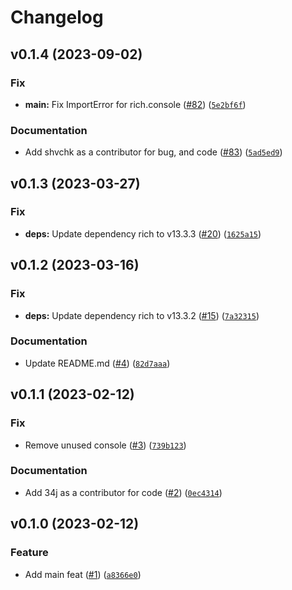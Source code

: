 # Changelog

<!--next-version-placeholder-->

## v0.1.4 (2023-09-02)

### Fix

* **__main__:** Fix ImportError for rich.console ([#82](https://github.com/34j/geekbench-browser-python/issues/82)) ([`5e2bf6f`](https://github.com/34j/geekbench-browser-python/commit/5e2bf6fa6201207dd8355267a3dbfd7c2a3cd781))

### Documentation

* Add shvchk as a contributor for bug, and code ([#83](https://github.com/34j/geekbench-browser-python/issues/83)) ([`5ad5ed9`](https://github.com/34j/geekbench-browser-python/commit/5ad5ed9c74b34ddc3ac93c525945563d665ee4ab))

## v0.1.3 (2023-03-27)
### Fix
* **deps:** Update dependency rich to v13.3.3 ([#20](https://github.com/34j/geekbench-browser-python/issues/20)) ([`1625a15`](https://github.com/34j/geekbench-browser-python/commit/1625a1534e50af7b7df7bcec6d4d05e5ed9c6066))

## v0.1.2 (2023-03-16)
### Fix
* **deps:** Update dependency rich to v13.3.2 ([#15](https://github.com/34j/geekbench-browser-python/issues/15)) ([`7a32315`](https://github.com/34j/geekbench-browser-python/commit/7a32315eb7457e8af3851a78e0186391e7cad813))

### Documentation
* Update README.md ([#4](https://github.com/34j/geekbench-browser-python/issues/4)) ([`82d7aaa`](https://github.com/34j/geekbench-browser-python/commit/82d7aaa2d4011abe6f2fed813593a9d2fdb118c8))

## v0.1.1 (2023-02-12)
### Fix
* Remove unused console ([#3](https://github.com/34j/geekbench-browser-python/issues/3)) ([`739b123`](https://github.com/34j/geekbench-browser-python/commit/739b12395c7dc4fc05579c9f55dfd61571129ae6))

### Documentation
* Add 34j as a contributor for code ([#2](https://github.com/34j/geekbench-browser-python/issues/2)) ([`0ec4314`](https://github.com/34j/geekbench-browser-python/commit/0ec4314f8ec251546c65baa906a07e5fb84e34c1))

## v0.1.0 (2023-02-12)
### Feature
* Add main feat ([#1](https://github.com/34j/geekbench-browser-python/issues/1)) ([`a8366e0`](https://github.com/34j/geekbench-browser-python/commit/a8366e0e795c2a2241a525314c13e139113b5a90))

